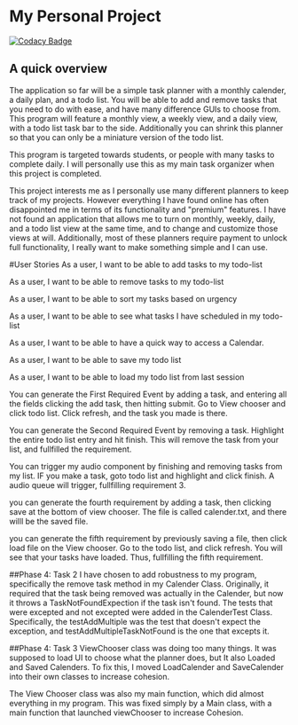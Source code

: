 # My Personal Project

[![Codacy Badge](https://api.codacy.com/project/badge/Grade/b1837fe386764626a91f79640dd2743c)](https://app.codacy.com/gh/tkoppop/desktop-planner-app?utm_source=github.com&utm_medium=referral&utm_content=tkoppop/desktop-planner-app&utm_campaign=Badge_Grade_Settings)

## A quick overview

The application so far will be a simple task planner with a monthly calender, a daily plan, and a todo list. 
You will be able to add and remove tasks that you need to do with ease, and have many difference GUIs to choose from. 
This program will feature a monthly view, a weekly view, and a daily view, with a todo list task bar to the side. 
Additionally you can shrink this planner so that you can only be a miniature version of the todo list.

This program is targeted towards students, or people with many tasks to complete daily. I will personally use this 
as my main task organizer when this project is completed.

This project interests me as I personally use many different planners to keep track of my projects. However everything
I have found online has often disappointed me in terms of its functionality and "premium" features. I have not found an 
application that allows me to turn on monthly, weekly, daily, and a todo list view at the same time, and to change and 
customize those views at will. Additionally, most of these planners require payment to unlock full functionality, 
I really want to make something simple and I can use. 

#User Stories
As a user, I want to be able to add tasks to my todo-list

As a user, I want to be able to remove tasks to my todo-list

As a user, I want to be able to sort my tasks based on urgency

As a user, I want to be able to see what tasks I have scheduled in my todo-list 

As a user, I want to be able to have a quick way to access a Calendar.

As a user, I want to be able to save my todo list

As a user, I want to be able to load my todo list from last session

You can generate the First Required Event by adding a task, and entering all the fields clicking the add task, then
hitting submit. Go to View chooser and click todo list. Click refresh, and the task you made is there.

You can generate the Second Required Event by removing a task. Highlight the entire todo list entry and hit finish. 
This will remove the task from your list, and fullfilled the requirement.

You can trigger my audio component by finishing and removing tasks from my list. IF you make a task, goto todo list and
highlight and click finish. A audio queue will trigger, fullfilling requirement 3.

you can generate the fourth requirement by adding a task, then clicking save at the bottom of view chooser. The file is 
called calender.txt, and there willl be the saved file.

you can generate the fifth requirement by previously saving a file, then click load file on the View chooser. Go to the
todo list, and click refresh. You will see that your tasks have loaded. Thus, fullfilling the fifth requirement.

##Phase 4: Task 2
I have chosen to add robustness to my program, specifically the remove task method in my Calender Class. Originally, it 
required that the task being removed was actually in the Calender, but now it throws a TaskNotFoundExpection if the task
isn't found. The tests that were excepted and not excepted were added in the CalenderTest Class. Specifically, the 
testAddMultiple was the test that doesn't expect the exception, and testAddMultipleTaskNotFound is the one that excepts
it.

##Phase 4: Task 3
ViewChooser class was doing too many things. It was supposed to load UI to choose what the planner does, but It also
Loaded and Saved Calenders. To fix this, I moved LoadCalender and SaveCalender into their own classes to increase 
cohesion. 

The View Chooser class was also my main function, which did almost everything in my program. This was fixed simply by
a Main class, with a main function that launched viewChooser to increase Cohesion.
